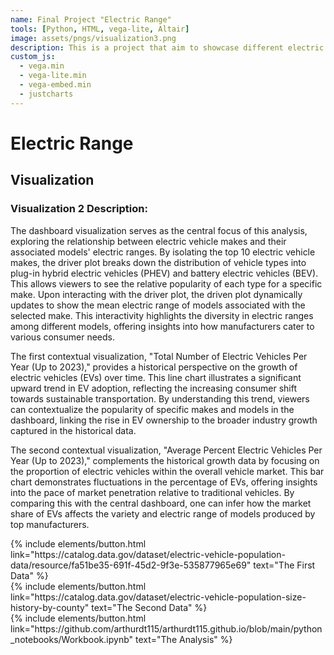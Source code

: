 ```yaml
---
name: Final Project "Electric Range"
tools: [Python, HTML, vega-lite, Altair]
image: assets/pngs/visualization3.png
description: This is a project that aim to showcase different electric range that a certain car brand model's has! Created By Arthur Darma
custom_js:
  - vega.min
  - vega-lite.min
  - vega-embed.min
  - justcharts
---
```



# Electric Range



## Visualization

<vegachart schema-url="{{ site.baseurl }}/assets/json/hbar.json" style="width: 100%"></vegachart>

<vegachart schema-url="{{ site.baseurl }}/assets/json/line.json" style="width: 100%"></vegachart>
<vegachart schema-url="{{ site.baseurl }}/assets/json/bar.json" style="width: 100%"></vegachart>

### Visualization 2 Description:
The dashboard visualization serves as the central focus of this analysis, exploring the relationship between electric vehicle makes and their associated models' electric ranges. By isolating the top 10 electric vehicle makes, the driver plot breaks down the distribution of vehicle types into plug-in hybrid electric vehicles (PHEV) and battery electric vehicles (BEV). This allows viewers to see the relative popularity of each type for a specific make. Upon interacting with the driver plot, the driven plot dynamically updates to show the mean electric range of models associated with the selected make. This interactivity highlights the diversity in electric ranges among different models, offering insights into how manufacturers cater to various consumer needs.

The first contextual visualization, "Total Number of Electric Vehicles Per Year (Up to 2023)," provides a historical perspective on the growth of electric vehicles (EVs) over time. This line chart illustrates a significant upward trend in EV adoption, reflecting the increasing consumer shift towards sustainable transportation. By understanding this trend, viewers can contextualize the popularity of specific makes and models in the dashboard, linking the rise in EV ownership to the broader industry growth captured in the historical data.

The second contextual visualization, "Average Percent Electric Vehicles Per Year (Up to 2023)," complements the historical growth data by focusing on the proportion of electric vehicles within the overall vehicle market. This bar chart demonstrates fluctuations in the percentage of EVs, offering insights into the pace of market penetration relative to traditional vehicles. By comparing this with the central dashboard, one can infer how the market share of EVs affects the variety and electric range of models produced by top manufacturers.


<!-- these are written in a combo of html and liquid --> 

<div class="left">
{% include elements/button.html link="https://catalog.data.gov/dataset/electric-vehicle-population-data/resource/fa51be35-691f-45d2-9f3e-535877965e69" text="The First Data" %}
</div>

<div class="right">
{% include elements/button.html link="https://catalog.data.gov/dataset/electric-vehicle-population-size-history-by-county" text="The Second Data" %}
</div>

<div class="right">
{% include elements/button.html link="https://github.com/arthurdt115/arthurdt115.github.io/blob/main/python_notebooks/Workbook.ipynb" text="The Analysis" %}
</div>


